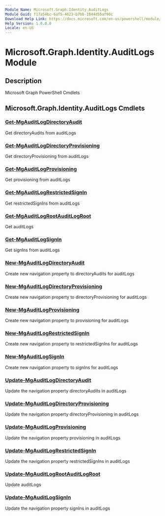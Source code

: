 ```yaml
---
Module Name: Microsoft.Graph.Identity.AuditLogs
Module Guid: f17a54bc-6af5-4623-b7bb-1844d55af90c
Download Help Link: https://docs.microsoft.com/en-us/powershell/module/microsoft.graph.identity.auditlogs
Help Version: 1.0.0.0
Locale: en-US
---
```


# Microsoft.Graph.Identity.AuditLogs Module
## Description
Microsoft Graph PowerShell Cmdlets

## Microsoft.Graph.Identity.AuditLogs Cmdlets
### [Get-MgAuditLogDirectoryAudit](Get-MgAuditLogDirectoryAudit.md)
Get directoryAudits from auditLogs

### [Get-MgAuditLogDirectoryProvisioning](Get-MgAuditLogDirectoryProvisioning.md)
Get directoryProvisioning from auditLogs

### [Get-MgAuditLogProvisioning](Get-MgAuditLogProvisioning.md)
Get provisioning from auditLogs

### [Get-MgAuditLogRestrictedSignIn](Get-MgAuditLogRestrictedSignIn.md)
Get restrictedSignIns from auditLogs

### [Get-MgAuditLogRootAuditLogRoot](Get-MgAuditLogRootAuditLogRoot.md)
Get auditLogs

### [Get-MgAuditLogSignIn](Get-MgAuditLogSignIn.md)
Get signIns from auditLogs

### [New-MgAuditLogDirectoryAudit](New-MgAuditLogDirectoryAudit.md)
Create new navigation property to directoryAudits for auditLogs

### [New-MgAuditLogDirectoryProvisioning](New-MgAuditLogDirectoryProvisioning.md)
Create new navigation property to directoryProvisioning for auditLogs

### [New-MgAuditLogProvisioning](New-MgAuditLogProvisioning.md)
Create new navigation property to provisioning for auditLogs

### [New-MgAuditLogRestrictedSignIn](New-MgAuditLogRestrictedSignIn.md)
Create new navigation property to restrictedSignIns for auditLogs

### [New-MgAuditLogSignIn](New-MgAuditLogSignIn.md)
Create new navigation property to signIns for auditLogs

### [Update-MgAuditLogDirectoryAudit](Update-MgAuditLogDirectoryAudit.md)
Update the navigation property directoryAudits in auditLogs

### [Update-MgAuditLogDirectoryProvisioning](Update-MgAuditLogDirectoryProvisioning.md)
Update the navigation property directoryProvisioning in auditLogs

### [Update-MgAuditLogProvisioning](Update-MgAuditLogProvisioning.md)
Update the navigation property provisioning in auditLogs

### [Update-MgAuditLogRestrictedSignIn](Update-MgAuditLogRestrictedSignIn.md)
Update the navigation property restrictedSignIns in auditLogs

### [Update-MgAuditLogRootAuditLogRoot](Update-MgAuditLogRootAuditLogRoot.md)
Update auditLogs

### [Update-MgAuditLogSignIn](Update-MgAuditLogSignIn.md)
Update the navigation property signIns in auditLogs

